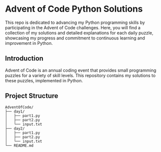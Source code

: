# Advent of Code Python Solutions

This repo is dedicated to advancing my Python programming skills by participating in the Advent of Code challenges. Here, you will find a collection of my solutions and detailed explanations for each daily puzzle, showcasing my progress and commitment to continuous learning and improvement in Python.

## Introduction

Advent of Code is an annual coding event that provides small programming puzzles for a variety of skill levels. This repository contains my solutions to these puzzles, implemented in Python.

## Project Structure

```plaintext
AdventOfCode/
├── day1/
│   ├── part1.py
│   ├── part2.py
│   └── input.txt
├── day2/
│   ├── part1.py
│   ├── part2.py
│   └── input.txt
└── README.md

